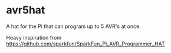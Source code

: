 # avr5hat
A hat for the Pi that can program up to 5 AVR's at once.

Heavy inspiration from https://github.com/sparkfun/SparkFun_Pi_AVR_Programmer_HAT


